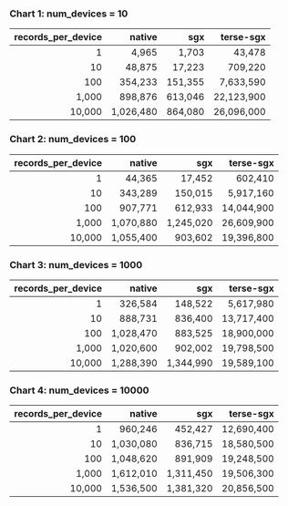 ### Chart 1: num_devices = 10

| records_per_device | native | sgx | terse-sgx |
|---:|---:|---:|---:|
| 1 | 4,965 | 1,703 | 43,478 |
| 10 | 48,875 | 17,223 | 709,220 |
| 100 | 354,233 | 151,355 | 7,633,590 |
| 1,000 | 898,876 | 613,046 | 22,123,900 |
| 10,000 | 1,026,480 | 864,080 | 26,096,000 |

### Chart 2: num_devices = 100

| records_per_device | native | sgx | terse-sgx |
|---:|---:|---:|---:|
| 1 | 44,365 | 17,452 | 602,410 |
| 10 | 343,289 | 150,015 | 5,917,160 |
| 100 | 907,771 | 612,933 | 14,044,900 |
| 1,000 | 1,070,880 | 1,245,020 | 26,609,900 |
| 10,000 | 1,055,400 | 903,602 | 19,396,800 |

### Chart 3: num_devices = 1000

| records_per_device | native | sgx | terse-sgx |
|---:|---:|---:|---:|
| 1 | 326,584 | 148,522 | 5,617,980 |
| 10 | 888,731 | 836,400 | 13,717,400 |
| 100 | 1,028,470 | 883,525 | 18,900,000 |
| 1,000 | 1,020,600 | 902,002 | 19,798,500 |
| 10,000 | 1,288,390 | 1,344,990 | 19,589,100 |

### Chart 4: num_devices = 10000

| records_per_device | native | sgx | terse-sgx |
|---:|---:|---:|---:|
| 1 | 960,246 | 452,427 | 12,690,400 |
| 10 | 1,030,080 | 836,715 | 18,580,500 |
| 100 | 1,048,620 | 891,909 | 19,248,500 |
| 1,000 | 1,612,010 | 1,311,450 | 19,506,300 |
| 10,000 | 1,536,500 | 1,381,320 | 20,856,500 |

